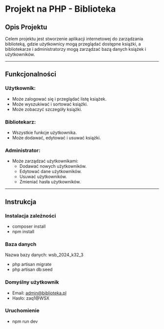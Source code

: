 # Projekt na PHP - Biblioteka

## Opis Projektu
Celem projektu jest stworzenie aplikacji internetowej do zarządzania biblioteką, gdzie użytkownicy mogą przeglądać dostępne książki, a bibliotekarze i administratorzy mogą zarządzać bazą danych książek i użytkowników.

---

## Funkcjonalności

### Użytkownik:
- Może zalogować się i przeglądać listę książek.
- Może wyszukiwać i sortować książki.
- Może zobaczyć szczegóły książki.

### Bibliotekarz:
- Wszystkie funkcje użytkownika.
- Może dodawać, edytować i usuwać książki.

### Administrator:
- Może zarządzać użytkownikami:
  - Dodawać nowych użytkowników.
  - Edytować dane użytkowników.
  - Usuwać użytkowników.
  - Zmieniać hasła użytkowników.

---

## Instrukcja

### Instalacja zależności
- composer install
- npm install

### Baza danych
Nazwa bazy danych: wsb_2024_k32_3
- php artisan migrate
- php artisan db:seed

### Domyślny użytkownik
- Email: admin@biblioteka.pl
- Hasło: zaq1@WSX

### Uruchomienie
- npm run dev
